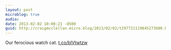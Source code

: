 ```yaml
---
layout: post
microblog: true
audio: 
date: 2013-02-02 10:00:21 -0500
guid: http://craigmcclellan.micro.blog/2013/02/02/t297721119845273600.html
---
```

Our ferocious watch cat. [t.co/blVtwtzw](http://t.co/blVtwtzw)
